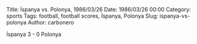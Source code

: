 Title: İspanya vs. Polonya, 1986/03/26
Date: 1986/03/26 00:00
Category: sports
Tags: football, football scores, İspanya, Polonya
Slug: ispanya-vs-polonya
Author: carbonero


İspanya 3 - 0 Polonya

